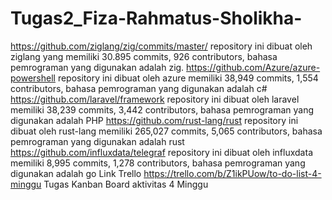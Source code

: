 # Tugas2_Fiza-Rahmatus-Sholikha-
https://github.com/ziglang/zig/commits/master/
repository ini dibuat oleh ziglang yang memiliki 30.895 commits, 926 contributors, bahasa pemrograman yang digunakan adalah zig.
https://github.com/Azure/azure-powershell
repository ini dibuat oleh azure memiliki 38,949 commits, 1,554 contributors, bahasa pemrograman yang digunakan adalah c#
https://github.com/laravel/framework
repository ini dibuat oleh laravel memiliki 38,239 commits, 3,442 contributors, bahasa pemrograman yang digunakan adalah PHP
https://github.com/rust-lang/rust
repository ini dibuat oleh rust-lang memiliki 265,027 commits, 5,065 contributors, bahasa pemrograman yang digunakan adalah rust
https://github.com/influxdata/telegraf
repository ini dibuat oleh influxdata memiliki 8,995 commits, 1,278 contributors, bahasa pemrograman yang digunakan adalah go
Link Trello
https://trello.com/b/Z1ikPUow/to-do-list-4-minggu
Tugas Kanban Board aktivitas 4 Minggu
